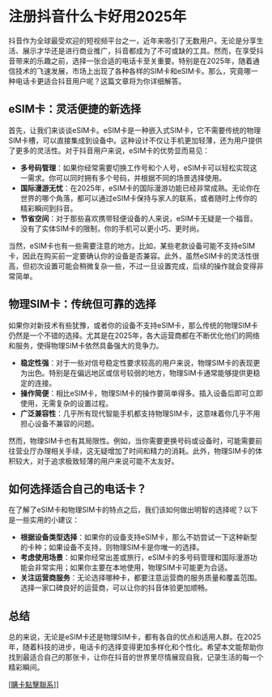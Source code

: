 # 注册抖音什么卡好用2025年

抖音作为全球最受欢迎的短视频平台之一，近年来吸引了无数用户。无论是分享生活、展示才华还是进行商业推广，抖音都成为了不可或缺的工具。然而，在享受抖音带来的乐趣之前，选择一张合适的电话卡至关重要。特别是在2025年，随着通信技术的飞速发展，市场上出现了各种各样的SIM卡和eSIM卡。那么，究竟哪一种电话卡更适合抖音用户呢？这篇文章将为你详细解答。

## eSIM卡：灵活便捷的新选择

首先，让我们来谈谈eSIM卡。eSIM卡是一种嵌入式SIM卡，它不需要传统的物理SIM卡槽，可以直接集成到设备中。这种设计不仅让手机更加轻薄，还为用户提供了更多的灵活性。对于抖音用户来说，eSIM卡的优势显而易见：

- **多号码管理**：如果你经常需要切换工作号和个人号，eSIM卡可以轻松实现这一需求。你可以同时拥有多个号码，并根据不同的场景选择使用。
- **国际漫游无忧**：在2025年，eSIM卡的国际漫游功能已经非常成熟。无论你在世界的哪个角落，都可以通过eSIM卡保持与家人的联系，或者随时上传你的精彩瞬间到抖音。
- **节省空间**：对于那些喜欢携带轻便设备的人来说，eSIM卡无疑是一个福音。没有了实体SIM卡的限制，你的手机可以更小巧、更时尚。

当然，eSIM卡也有一些需要注意的地方。比如，某些老款设备可能不支持eSIM卡，因此在购买前一定要确认你的设备是否兼容。此外，虽然eSIM卡的灵活性很高，但初次设置可能会稍微复杂一些，不过一旦设置完成，后续的操作就会变得非常简单。

## 物理SIM卡：传统但可靠的选择

如果你对新技术有些犹豫，或者你的设备不支持eSIM卡，那么传统的物理SIM卡仍然是一个不错的选择。尤其是在2025年，各大运营商都在不断优化他们的网络和服务，使得物理SIM卡依然具备强大的竞争力。

- **稳定性强**：对于一些对信号稳定性要求较高的用户来说，物理SIM卡的表现更为出色。特别是在偏远地区或信号较弱的地方，物理SIM卡通常能够提供更稳定的连接。
- **操作简便**：相比eSIM卡，物理SIM卡的操作要简单得多。插入设备后即可立即使用，无需复杂的设置过程。
- **广泛兼容性**：几乎所有现代智能手机都支持物理SIM卡，这意味着你几乎不用担心设备不兼容的问题。

然而，物理SIM卡也有其局限性。例如，当你需要更换号码或设备时，可能需要前往营业厅办理相关手续，这无疑增加了时间和精力的消耗。此外，物理SIM卡的体积较大，对于追求极致轻薄的用户来说可能不太友好。

## 如何选择适合自己的电话卡？

在了解了eSIM卡和物理SIM卡的特点之后，我们该如何做出明智的选择呢？以下是一些实用的小建议：

- **根据设备类型选择**：如果你的设备支持eSIM卡，那么不妨尝试一下这种新型的卡种；如果设备不支持，则物理SIM卡是你唯一的选择。
- **考虑使用场景**：如果你经常出差或旅行，eSIM卡的多号码管理和国际漫游功能会非常实用；如果你主要在本地使用，物理SIM卡可能更为合适。
- **关注运营商服务**：无论选择哪种卡，都要注意运营商的服务质量和覆盖范围。选择一家口碑良好的运营商，可以让你的抖音体验更加顺畅。

## 总结

总的来说，无论是eSIM卡还是物理SIM卡，都有各自的优点和适用人群。在2025年，随着科技的进步，电话卡的选择变得更加多样化和个性化。希望本文能帮助你找到最适合自己的那张卡，让你在抖音的世界里尽情展现自我，记录生活的每一个精彩瞬间。

[[購卡點擊聯系](https://t.me/s/esim1088)]]